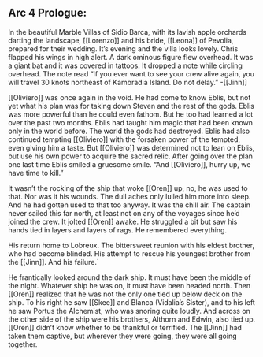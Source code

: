 ## Arc 4 Prologue:
In the beautiful Marble Villas of Sidio Barca, with its lavish apple orchards darting the landscape, [[Lorenzo]] and his bride, [[Leona]] of Pevolia, prepared for their wedding. It’s evening and the villa looks lovely. Chris flapped his wings in high alert. A dark ominous figure flew overhead. It was a giant bat and it was covered in tattoos. It dropped a note while circling overhead. The note read “If you ever want to see your crew alive again, you will travel 30 knots northeast of Kambradia Island. Do not delay.” -[[Jinn]]

[[Oliviero]] was once again in the void. He had come to know Eblis, but not yet what his plan was for taking down Steven and the rest of the gods. Eblis was more powerful than he could even fathom. But he too had learned a lot over the past two months. Eblis had taught him magic that had been known only in the world before. The world the gods had destroyed. Eblis had also continued tempting [[Oliviero]] with the forsaken power of the tempted, even giving him a taste. But [[Oliviero]] was determined not to lean on Eblis, but use his own power to acquire the sacred relic. After going over the plan one last time Eblis smiled a gruesome smile. “And [[Oliviero]], hurry up, we have time to kill.”

It wasn’t the rocking of the ship that woke [[Oren]] up, no, he was used to that. Nor was it his wounds. The dull aches only lulled him more into sleep. And he had gotten used to that too anyway. It was the chill air. The captain never sailed this far north, at least not on any of the voyages since he’d joined the crew. It jolted [[Oren]] awake. He struggled a bit but saw his hands tied in layers and layers of rags. He remembered everything. 

His return home to Lobreux. The bittersweet reunion with his eldest brother, who had become blinded. His attempt to rescue his youngest brother from the [[Jinn]]. And his failure.`

He frantically looked around the dark ship. It must have been the middle of the night. Whatever ship he was on, it must have been headed north. Then [[Oren]] realized that he was not the only one tied up below deck on the ship. To his right he saw [[Skee]] and Blanca (Vidalia’s Sister), and to his left he saw Portus the Alchemist, who was snoring quite loudly. And across on the other side of the ship were his brothers, Althorn and Edwin, also tied up. [[Oren]] didn’t know whether to be thankful or terrified. The [[Jinn]] had taken them captive, but wherever they were going, they were all going together.